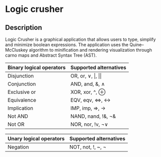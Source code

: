 # **Logic crusher**

## Description

Logic Crusher is a graphical application that allows users to type, 
simplify and minimize boolean expressions. The application uses the Quine–McCluskey algorithm to 
minification and rendering visualization through carno maps and Abstract Syntax Tree (AST).

| Binary logical operators | Supported alternatives |
|----------|----------|
| Disjunction | OR, or, ∨, \|, \|\| |
| Conjunction |  AND, and, &, ∧ |
| Exclusive or |  XOR, xor, ^, ⊕ |
| Equivalence | EQV, eqv, <=>, ↔ |
| Implication | IMP, imp, =>, → |
| Not AND | NAND, nand, !&, ¬& |
| Not OR | NOR, nor, !v, ¬∨ |

| Unary logical operators  | Supported alternatives |
|----------|----------|
| Negation | NOT, not, !, ~, ¬ |
